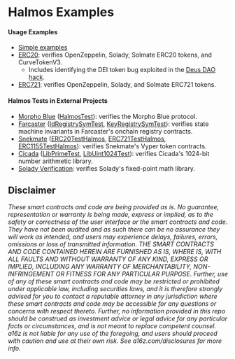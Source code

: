 # Halmos Examples

#### Usage Examples

- [Simple examples](simple/test/)
- [ERC20](tokens/ERC20/test/): verifies OpenZeppelin, Solady, Solmate ERC20 tokens, and CurveTokenV3.
  - Includes identifying the DEI token bug exploited in the [Deus DAO hack](https://rekt.news/deus-dao-r3kt/).
- [ERC721](tokens/ERC721/test/): verifies OpenZeppelin, Solady, and Solmate ERC721 tokens.

#### Halmos Tests in External Projects

- [Morpho Blue] ([HalmosTest]): verifies the Morpho Blue protocol.
- [Farcaster] ([IdRegistrySymTest], [KeyRegistrySymTest]): verifies state machine invariants in Farcaster's onchain registry contracts.
- [Snekmate] ([ERC20TestHalmos], [ERC721TestHalmos], [ERC1155TestHalmos]): verifies Snekmate's Vyper token contracts.
- [Cicada] ([LibPrimeTest], [LibUint1024Test]): verifies Cicada's 1024-bit number arithmetic library.
- [Solady Verification]: verifies Solady's fixed-point math library.

[Morpho Blue]: <https://github.com/morpho-org/morpho-blue>
[HalmosTest]: <https://github.com/morpho-org/morpho-blue/blob/main/test/halmos/HalmosTest.sol>

[Snekmate]: <https://github.com/pcaversaccio/snekmate>
[ERC20TestHalmos]: <https://github.com/pcaversaccio/snekmate/blob/main/test/tokens/halmos/ERC20TestHalmos.t.sol>
[ERC721TestHalmos]: <https://github.com/pcaversaccio/snekmate/blob/main/test/tokens/halmos/ERC721TestHalmos.t.sol>
[ERC1155TestHalmos]: <https://github.com/pcaversaccio/snekmate/blob/main/test/tokens/halmos/ERC1155TestHalmos.t.sol>

[Cicada]: <https://github.com/a16z/cicada>
[LibPrimeTest]: <https://github.com/a16z/cicada/blob/c4dde7737778df759172ecdf7b4b044c60ce1f09/test/LibPrime.t.sol#L220-L232>
[LibUint1024Test]: <https://github.com/a16z/cicada/blob/c4dde7737778df759172ecdf7b4b044c60ce1f09/test/LibUint1024.t.sol#L222-L245>

[Farcaster]: <https://github.com/farcasterxyz/contracts>
[IdRegistrySymTest]: <https://github.com/farcasterxyz/contracts/blob/main/test/IdRegistry/IdRegistry.symbolic.t.sol>
[KeyRegistrySymTest]: <https://github.com/farcasterxyz/contracts/blob/main/test/KeyRegistry/KeyRegistry.symbolic.t.sol>

[Solady Verification]: <https://github.com/zobront/halmos-solady>

## Disclaimer

_These smart contracts and code are being provided as is. No guarantee, representation or warranty is being made, express or implied, as to the safety or correctness of the user interface or the smart contracts and code. They have not been audited and as such there can be no assurance they will work as intended, and users may experience delays, failures, errors, omissions or loss of transmitted information. THE SMART CONTRACTS AND CODE CONTAINED HEREIN ARE FURNISHED AS IS, WHERE IS, WITH ALL FAULTS AND WITHOUT WARRANTY OF ANY KIND, EXPRESS OR IMPLIED, INCLUDING ANY WARRANTY OF MERCHANTABILITY, NON-INFRINGEMENT OR FITNESS FOR ANY PARTICULAR PURPOSE. Further, use of any of these smart contracts and code may be restricted or prohibited under applicable law, including securities laws, and it is therefore strongly advised for you to contact a reputable attorney in any jurisdiction where these smart contracts and code may be accessible for any questions or concerns with respect thereto. Further, no information provided in this repo should be construed as investment advice or legal advice for any particular facts or circumstances, and is not meant to replace competent counsel. a16z is not liable for any use of the foregoing, and users should proceed with caution and use at their own risk. See a16z.com/disclosures for more info._

